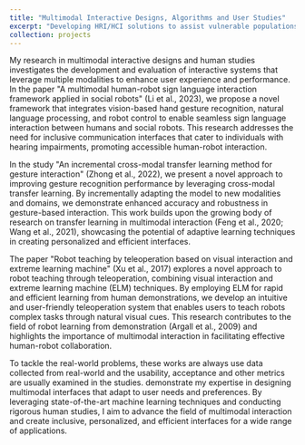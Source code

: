 ```yaml
---
title: "Multimodal Interactive Designs, Algorithms and User Studies"
excerpt: "Developing HRI/HCI solutions to assist vulnerable populations<br/><img src='/images/project-2_500x300.jpg'>"
collection: projects
---
```


My research in multimodal interactive designs and human studies investigates the development and evaluation of interactive systems that leverage multiple modalities to enhance user experience and performance. In the paper "A multimodal human-robot sign language interaction framework applied in social robots" (Li et al., 2023), we propose a novel framework that integrates vision-based hand gesture recognition, natural language processing, and robot control to enable seamless sign language interaction between humans and social robots. This research addresses the need for inclusive communication interfaces that cater to individuals with hearing impairments, promoting accessible human-robot interaction.

In the study "An incremental cross-modal transfer learning method for gesture interaction" (Zhong et al., 2022), we present a novel approach to improving gesture recognition performance by leveraging cross-modal transfer learning. By incrementally adapting the model to new modalities and domains, we demonstrate enhanced accuracy and robustness in gesture-based interaction. This work builds upon the growing body of research on transfer learning in multimodal interaction (Feng et al., 2020; Wang et al., 2021), showcasing the potential of adaptive learning techniques in creating personalized and efficient interfaces.

The paper "Robot teaching by teleoperation based on visual interaction and extreme learning machine" (Xu et al., 2017) explores a novel approach to robot teaching through teleoperation, combining visual interaction and extreme learning machine (ELM) techniques. By employing ELM for rapid and efficient learning from human demonstrations, we develop an intuitive and user-friendly teleoperation system that enables users to teach robots complex tasks through natural visual cues. This research contributes to the field of robot learning from demonstration (Argall et al., 2009) and highlights the importance of multimodal interaction in facilitating effective human-robot collaboration.

To tackle the real-world problems, these works are always use data collected from real-world and the usability, acceptance and other metrics are usually examined in the studies.  demonstrate my expertise in designing multimodal interfaces that adapt to user needs and preferences. By leveraging state-of-the-art machine learning techniques and conducting rigorous human studies, I aim to advance the field of multimodal interaction and create inclusive, personalized, and efficient interfaces for a wide range of applications.